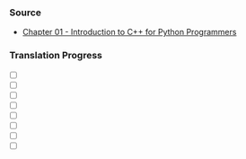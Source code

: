 ### Source
- [Chapter 01 - Introduction to C++ for Python Programmers](https://runestone.academy/runestone/books/published/cpp4python/IntroCpp/toctree.html)

### Translation Progress
- [ ] []()
- [ ] []()
- [ ] []()
- [ ] []()
- [ ] []()
- [ ] []()
- [ ] []()
- [ ] []()
